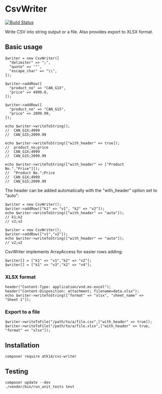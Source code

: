 CsvWriter
=========

[![Build Status](https://travis-ci.org/atk14/CsvWriter.svg?branch=master)](https://travis-ci.org/atk14/CsvWriter)

Write CSV into string output or a file. Also provides export to XLSX format.

Basic usage
-----------

    $writer = new CsvWriter([
      "delimiter" => ";",
      "quote" => '"',
      "escape_char" => "\\",
    ]);

    $writer->addRow([
      "product_no" => "CAN_G1X",
      "price" => 4999.0,
    ]);

    $writer->addRow([
      "product_no" => "CAN_G15",
      "price" => 2099.99,
    ]);

    echo $writer->writeToString();
    //  CAN_G1X;4999
    //  CAN_G15;2099.99

    echo $writer->writeToString(["with_header" => true]);
    //  product_no;price
    //  CAN_G1X;4999
    //  CAN_G15;2099.99

    echo $writer->writeToString(["with_header" => ["Product No.","Price"]]);
    //  "Product No.";Price
    //  CAN_G1X;4999
    //  CAN_G15;2099.99

The header can be added automatically with the "with_header" option set to "auto": 

    $writer = new CsvWriter();
    $writer->addRow(["k1" => "v1", "k2" => "v2"]);
    echo $writer->writeToString(["with_header" => "auto"]);
    // k1;k2
    // v2;v2

    $writer = new CsvWriter();
    $writer->addRow(["v1","v2"]);
    echo $writer->writeToString(["with_header" => "auto"]);
    // v2;v2

CsvWriter implements ArrayAccess for easier rows adding:

    $writer[] = ["k1" => "v1","k2" => "v2"];
    $writer[] = ["k1" => "v3","k2" => "v4"];


### XLSX format

    header("Content-Type: application/vnd.ms-excel");
    header("Content-Disposition: attachment; filename=data.xlsx");
    echo $writer->writeToString(["format" => "xlsx", "sheet_name" => "Sheet 1"]);

### Export to a file

    $writer->writeToFile("/path/to/a/file.csv",["with_header" => true]);
    $writer->writeToFile("/path/to/a/file.xlsx",["with_header" => true, "format" => "xlsx"]);

Installation
------------

    composer require atk14/cvs-writer

Testing
-------

    composer update --dev
    ./vendor/bin/run_unit_tests test

[//]: # ( vim: set ts=2 et: )
